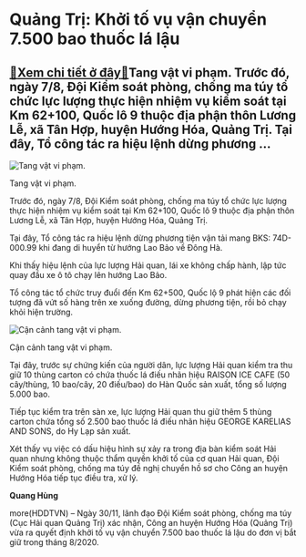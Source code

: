 Quảng Trị: Khởi tố vụ vận chuyển 7.500 bao thuốc lá lậu
=======================================================

[:gift:Xem chi tiết ở đây:gift:](https://hddtvn.com/quang-tri-khoi-to-vu-van-chuyen-7-500-bao-thuoc-la-lau/)Tang vật vi phạm. Trước đó, ngày 7/8, Đội Kiểm soát phòng, chống ma túy tổ chức lực lượng thực hiện nhiệm vụ kiểm soát tại Km 62+100, Quốc lô 9 thuộc địa phận thôn Lương Lễ, xã Tân Hợp, huyện Hướng Hóa, Quảng Trị. Tại đây, Tổ công tác ra hiệu lệnh dừng phương …
---------------------------------------------------------------------------------------------------------------------------------------------------------------------------------------------------------------------------------------------------------------------





![Tang vật vi phạm.](https://hddtvn.com/wp-content/uploads/2021/01/2725_4104_Ynh_03.jpg "Tang vật vi phạm.")


Tang vật vi phạm.



Trước đó, ngày 7/8, Đội Kiểm soát phòng, chống ma túy tổ chức lực lượng thực hiện nhiệm vụ kiểm soát tại Km 62+100, Quốc lô 9 thuộc địa phận thôn Lương Lễ, xã Tân Hợp, huyện Hướng Hóa, Quảng Trị.


Tại đây, Tổ công tác ra hiệu lệnh dừng phương tiện vận tải mang BKS: 74D-000.99 khi đang di huyển từ hướng Lao Bảo về Đông Hà.


Khi thấy hiệu lệnh của lực lượng Hải quan, lái xe không chấp hành, lập tức quay đầu xe ô tô chạy lên hướng Lao Bảo.


Tổ công tác tổ chức truy đuổi đến Km 62+500, Quốc lộ 9 phát hiện các đối tượng đã vứt số hàng trên xe xuống đường, dừng phương tiện, rồi bỏ chạy khỏi hiện trường.





![Cận cảnh tang vật vi phạm.](https://hddtvn.com/wp-content/uploads/2021/01/2727_4120_Ynh_04_1.jpg "Cận cảnh tang vật vi phạm.")


Cận cảnh tang vật vi phạm.



Tại đây, trước sự chứng kiến của người dân, lực lượng Hải quan kiểm tra thu giữ 10 thùng carton có chứa thuốc lá điếu nhãn hiệu RAISON ICE CAFE (50 cây/thùng, 10 bao/cây, 20 điếu/bao) do Hàn Quốc sản xuất, tổng số lượng 5.000 bao.


Tiếp tục kiểm tra trên sàn xe, lực lượng Hải quan thu giữ thêm 5 thùng carton chứa tổng số 2.500 bao thuốc lá điếu nhãn hiệu GEORGE KARELIAS AND SONS, do Hy Lạp sản xuất.


Xét thấy vụ việc có dấu hiệu hình sự xảy ra trong địa bàn kiểm soát Hải quan nhưng không thuộc thẩm quyền khởi tố của cơ quan Hải quan, Đội Kiểm soát phòng, chống ma túy đề nghị chuyển hồ sơ cho Công an huyện Hướng Hóa tiếp tục điều tra, xử lý.




**Quang Hùng**



more(HDDTVN) – Ngày 30/11, lãnh đạo Đội Kiểm soát phòng, chống ma túy (Cục Hải quan Quảng Trị) xác nhận, Công an huyện Hướng Hóa (Quảng Trị) vừa ra quyết định khởi tố vụ vận chuyển 7.500 bao thuốc lá lậu do đơn vị bắt giữ trong tháng 8/2020.

